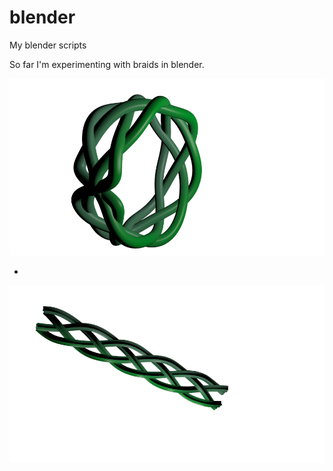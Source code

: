blender
=======

My blender scripts

So far I'm experimenting with braids in blender.

![bracelet](/braided_bracelet.png?raw=true)

-

![braid](/star-braid.png?raw=true)
